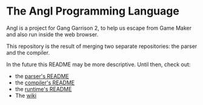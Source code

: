 The Angl Programming Language
===

Angl is a project for Gang Garrison 2, to help us escape from Game Maker and also run inside the web browser.

This repository is the result of merging two separate repositories: the parser and the compiler.

In the future this README may be more descriptive.  Until then, check out:

* the [parser's README](./parser/README.md)
* the [compiler's README](./compiler/README.md)
* the [runtime's README](./runtime/README.md)
* The [wiki](https://github.com/gg2-angl/angl/wiki)

